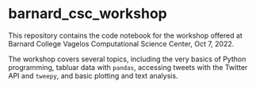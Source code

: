 # barnard_csc_workshop
This repository contains the code notebook for the workshop offered at Barnard College Vagelos Computational Science Center, Oct 7, 2022.

The workshop covers several topics, including the very basics of Python programming, tabluar data with ``pandas``, accessing tweets with the Twitter API and ``tweepy``, and basic plotting and text analysis. 

